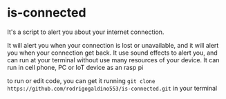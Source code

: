 # is-connected
  It's a script to alert you about your internet connection.
  
  It will alert you when your connection is lost or unavailable, and it will alert you when your connection get back.
  It use sound effects to alert you, and can run at your terminal without use many resources of your device.
  It can run in cell phone, PC or IoT device as an rasp pi


to run or edit code, you can get it running ```git clone https://github.com/rodrigogaldino553/is-connected.git``` in your terminal

